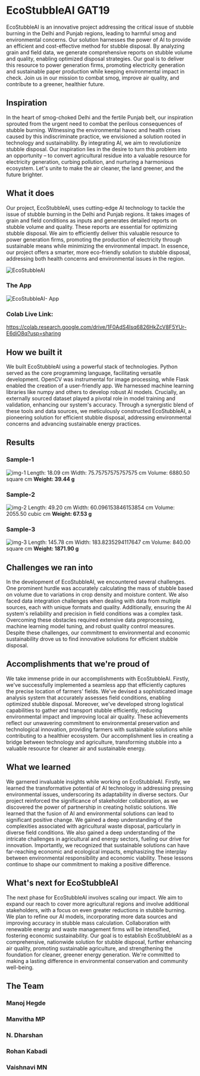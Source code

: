 # EcoStubbleAI GAT19
EcoStubbleAI is an innovative project addressing the critical issue of stubble burning in the Delhi and Punjab regions, leading to harmful smog and environmental concerns. Our solution harnesses the power of AI to provide an efficient and cost-effective method for stubble disposal. By analyzing grain and field data, we generate comprehensive reports on stubble volume and quality, enabling optimized disposal strategies. Our goal is to deliver this resource to power generation firms, promoting electricity generation and sustainable paper production while keeping environmental impact in check. Join us in our mission to combat smog, improve air quality, and contribute to a greener, healthier future.

## Inspiration
In the heart of smog-choked Delhi and the fertile Punjab belt, our inspiration sprouted from the urgent need to combat the perilous consequences of stubble burning. Witnessing the environmental havoc and health crises caused by this indiscriminate practice, we envisioned a solution rooted in technology and sustainability. By integrating AI, we aim to revolutionize stubble disposal. Our inspiration lies in the desire to turn this problem into an opportunity – to convert agricultural residue into a valuable resource for electricity generation, curbing pollution, and nurturing a harmonious ecosystem. Let's unite to make the air cleaner, the land greener, and the future brighter.

## What it does
Our project, EcoStubbleAI, uses cutting-edge AI technology to tackle the issue of stubble burning in the Delhi and Punjab regions. It takes images of grain and field conditions as inputs and generates detailed reports on stubble volume and quality. These reports are essential for optimizing stubble disposal. We aim to efficiently deliver this valuable resource to power generation firms, promoting the production of electricity through sustainable means while minimizing the environmental impact. In essence, our project offers a smarter, more eco-friendly solution to stubble disposal, addressing both health concerns and environmental issues in the region.

![EcoStubbleAI](https://github.com/NDharshan/EcoStubbleAI/assets/98468801/17cc1d37-aa5b-43c9-aad8-e44d3ffd6b5f)

### The App
![EcoStubbleAI- App](https://github.com/NDharshan/EcoStubbleAI/assets/98468801/751c911c-deef-45a7-8046-e86e80e1b2bf)

### Colab Live Link:
https://colab.research.google.com/drive/1F0AdS4Isq6826HkZcV8F5YUr-E6diO8q?usp=sharing

## How we built it
We built EcoStubbleAI using a powerful stack of technologies. Python served as the core programming language, facilitating versatile development. OpenCV was instrumental for image processing, while Flask enabled the creation of a user-friendly app. We harnessed machine learning libraries like numpy and others to develop robust AI models. Crucially, an externally sourced dataset played a pivotal role in model training and validation, enhancing our system's accuracy. Through a synergistic blend of these tools and data sources, we meticulously constructed EcoStubbleAI, a pioneering solution for efficient stubble disposal, addressing environmental concerns and advancing sustainable energy practices.

## Results

### Sample-1
![img-1](https://github.com/NDharshan/EcoStubbleAI/assets/98468801/10348be5-e0e6-4da3-b7a9-663088cb7a96)
Length: 18.09 cm
Width: 75.75757575757575 cm
Volume: 6880.50 square cm
**Weight: 39.44 g**

### Sample-2
![img-2](https://github.com/NDharshan/EcoStubbleAI/assets/98468801/aed7c550-eba0-4763-b871-1b8bbdda4927)
Length: 49.20 cm
Width: 60.096153846153854 cm
Volume: 2055.50 cubic cm
**Weight: 67.53 g**

### Sample-3
![img-3](https://github.com/NDharshan/EcoStubbleAI/assets/98468801/600788da-ddbd-43c3-b3a8-a6e38ac1916c)
Length: 145.78 cm
Width: 183.8235294117647 cm
Volume: 840.00 square cm
**Weight: 1871.90 g**

## Challenges we ran into
In the development of EcoStubbleAI, we encountered several challenges. One prominent hurdle was accurately calculating the mass of stubble based on volume due to variations in crop density and moisture content. We also faced data integration challenges when dealing with data from multiple sources, each with unique formats and quality. Additionally, ensuring the AI system's reliability and precision in field conditions was a complex task. Overcoming these obstacles required extensive data preprocessing, machine learning model tuning, and robust quality control measures. Despite these challenges, our commitment to environmental and economic sustainability drove us to find innovative solutions for efficient stubble disposal.

## Accomplishments that we're proud of
We take immense pride in our accomplishments with EcoStubbleAI. Firstly, we've successfully implemented a seamless app that efficiently captures the precise location of farmers' fields. We've devised a sophisticated image analysis system that accurately assesses field conditions, enabling optimized stubble disposal. Moreover, we've developed strong logistical capabilities to gather and transport stubble efficiently, reducing environmental impact and improving local air quality. These achievements reflect our unwavering commitment to environmental preservation and technological innovation, providing farmers with sustainable solutions while contributing to a healthier ecosystem. Our accomplishment lies in creating a bridge between technology and agriculture, transforming stubble into a valuable resource for cleaner air and sustainable energy.

## What we learned
We garnered invaluable insights while working on EcoStubbleAI. Firstly, we learned the transformative potential of AI technology in addressing pressing environmental issues, underscoring its adaptability in diverse sectors. Our project reinforced the significance of stakeholder collaboration, as we discovered the power of partnership in creating holistic solutions. We learned that the fusion of AI and environmental solutions can lead to significant positive change. We gained a deep understanding of the complexities associated with agricultural waste disposal, particularly in diverse field conditions. We also gained a deep understanding of the intricate challenges in agricultural and energy sectors, fueling our drive for innovation. Importantly, we recognized that sustainable solutions can have far-reaching economic and ecological impacts, emphasizing the interplay between environmental responsibility and economic viability. These lessons continue to shape our commitment to making a positive difference.

## What's next for EcoStubbleAI
The next phase for EcoStubbleAI involves scaling our impact. We aim to expand our reach to cover more agricultural regions and involve additional stakeholders, with a focus on even greater reductions in stubble burning. We plan to refine our AI models, incorporating more data sources and improving accuracy in stubble mass calculation. Collaboration with renewable energy and waste management firms will be intensified, fostering economic sustainability. Our goal is to establish EcoStubbleAI as a comprehensive, nationwide solution for stubble disposal, further enhancing air quality, promoting sustainable agriculture, and strengthening the foundation for cleaner, greener energy generation. We're committed to making a lasting difference in environmental conservation and community well-being.

## The Team
### Manoj Hegde


### Manvitha MP


### N. Dharshan


### Rohan Kabadi


### Vaishnavi MN
